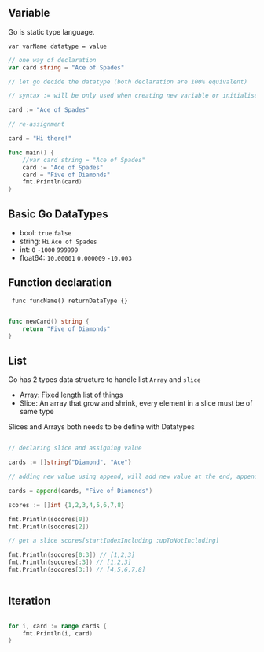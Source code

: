 ## Variable

Go is static type language.

`var varName datatype = value`
```go
// one way of declaration
var card string = "Ace of Spades"

// let go decide the datatype (both declaration are 100% equivalent)

// syntax := will be only used when creating new variable or initialise

card := "Ace of Spades"

// re-assignment

card = "Hi there!"

func main() {
	//var card string = "Ace of Spades"
	card := "Ace of Spades"
	card = "Five of Diamonds"
	fmt.Println(card)
}

```

## Basic Go DataTypes

* bool: `true` `false`
* string: `Hi` `Ace of Spades`
* int: `0` `-1000` `999999`
* float64: `10.00001` `0.000009` `-10.003`

## Function declaration

` func funcName() returnDataType {}`

```go

func newCard() string {
    return "Five of Diamonds"
}

```

## List

Go has 2 types data structure to handle list `Array` and `slice`

* Array: Fixed length list of things
* Slice: An array that grow and shrink, every element in a slice must be of same type 

Slices and Arrays both needs to be define with Datatypes

```go

// declaring slice and assigning value

cards := []string{"Diamond", "Ace"}

// adding new value using append, will add new value at the end, append returns new slice which will be assigned to the variable

cards = append(cards, "Five of Diamonds")

scores := []int {1,2,3,4,5,6,7,8}

fmt.Println(socores[0])
fmt.Println(socores[2])

// get a slice scores[startIndexIncluding :upToNotIncluding]

fmt.Println(socores[0:3]) // [1,2,3]
fmt.Println(socores[:3]) // [1,2,3]
fmt.Println(socores[3:]) // [4,5,6,7,8]



```

## Iteration

```go

for i, card := range cards {
    fmt.Println(i, card)
}

```
